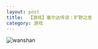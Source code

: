 ```yaml
---
layout: post
title:  【游戏】塞尔达传说：旷野之息
category: 游戏
---
```

![wanshan](http://r74vtd8b0.hd-bkt.clouddn.com/img/wanshan.png)















